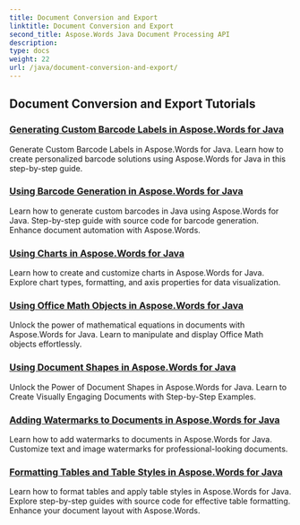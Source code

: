 ```yaml
---
title: Document Conversion and Export
linktitle: Document Conversion and Export
second_title: Aspose.Words Java Document Processing API
description: 
type: docs
weight: 22
url: /java/document-conversion-and-export/
---
```


## Document Conversion and Export Tutorials
### [Generating Custom Barcode Labels in Aspose.Words for Java](./generating-custom-barcode-labels/)
Generate Custom Barcode Labels in Aspose.Words for Java. Learn how to create personalized barcode solutions using Aspose.Words for Java in this step-by-step guide.
### [Using Barcode Generation in Aspose.Words for Java](./using-barcode-generation/)
Learn how to generate custom barcodes in Java using Aspose.Words for Java. Step-by-step guide with source code for barcode generation. Enhance document automation with Aspose.Words.
### [Using Charts in Aspose.Words for Java](./using-charts/)
Learn how to create and customize charts in Aspose.Words for Java. Explore chart types, formatting, and axis properties for data visualization.
### [Using Office Math Objects in Aspose.Words for Java](./using-office-math-objects/)
Unlock the power of mathematical equations in documents with Aspose.Words for Java. Learn to manipulate and display Office Math objects effortlessly.
### [Using Document Shapes in Aspose.Words for Java](./using-document-shapes/)
Unlock the Power of Document Shapes in Aspose.Words for Java. Learn to Create Visually Engaging Documents with Step-by-Step Examples.
### [Adding Watermarks to Documents in Aspose.Words for Java](./adding-watermarks-to-documents/)
Learn how to add watermarks to documents in Aspose.Words for Java. Customize text and image watermarks for professional-looking documents.
### [Formatting Tables and Table Styles in Aspose.Words for Java](./formatting-tables-and-table-styles/)
Learn how to format tables and apply table styles in Aspose.Words for Java. Explore step-by-step guides with source code for effective table formatting. Enhance your document layout with Aspose.Words.